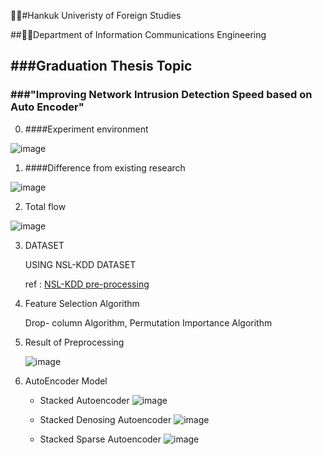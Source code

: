 👨‍🎓#Hankuk Univeristy of Foreign Studies

##🧑‍💻Department of Information Communications Engineering



<h2>###Graduation Thesis Topic</h2> 
<h3>###"Improving Network Intrusion Detection Speed based on Auto Encoder"</h3>

0. ####Experiment environment

![image](https://github.com/0su1327/Graduation_Thesis/assets/81498362/a2c15605-c99f-48a7-b42f-c3da025a57b6)


1. ####Difference from existing research
   
![image](https://github.com/0su1327/Graduation_Thesis/assets/81498362/47ef6a0f-9bbf-4a2a-b6b9-9c97ce8dec53)


2. Total flow

![image](https://github.com/0su1327/Graduation_Thesis/assets/81498362/190d9c20-4feb-42bd-a0cb-ba2a907220cb)


3. DATASET

   USING NSL-KDD DATASET 

   ref : <a href = https://discuss.pytorch.org/t/pre-processing-on-nsl-kdd-dataset/80995>NSL-KDD pre-processing</a>


4. Feature Selection Algorithm

   Drop- column Algorithm, Permutation Importance Algorithm 


5. Result of Preprocessing

   ![image](https://github.com/0su1327/Graduation_Thesis/assets/81498362/fd548e5e-9345-48fd-a339-610643ec54a3)


6. AutoEncoder Model

   - <bord>Stacked Autoencoder</bord>
     ![image](https://github.com/0su1327/Graduation_Thesis/assets/81498362/ae081200-4deb-4ecc-8bf0-f55c94626e1b)


   - Stacked Denosing Autoencoder
     ![image](https://github.com/0su1327/Graduation_Thesis/assets/81498362/0ff99527-7990-4621-a3fb-a09c09247b95)


   - Stacked Sparse Autoencoder
     ![image](https://github.com/0su1327/Graduation_Thesis/assets/81498362/b507bcec-e910-4d40-8fe8-26b7557b98a0)
